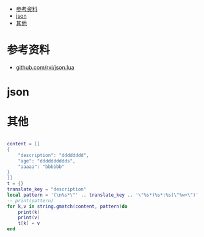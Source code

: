 - [参考资料](#参考资料)
- [json](#json)
- [其他](#其他)

# 参考资料

- [github.com/rxi/json.lua](https://github.com/rxi/json.lua)

# json

# 其他

```lua

content = [[
{
    "description": "dddddddd",
    "age": "dddddddddds",
    "aaaaa": "bbbbbb"
}
]]
t = {}
translate_key = "description"
local pattern = '(\n%s*\"' .. translate_key .. '\"%s*)%s*:%s(\"%w+\")'
-- print(pattern)
for k,v in string.gmatch(content, pattern)do
    print(k)
    print(v)
    t[k] = v
end
```
